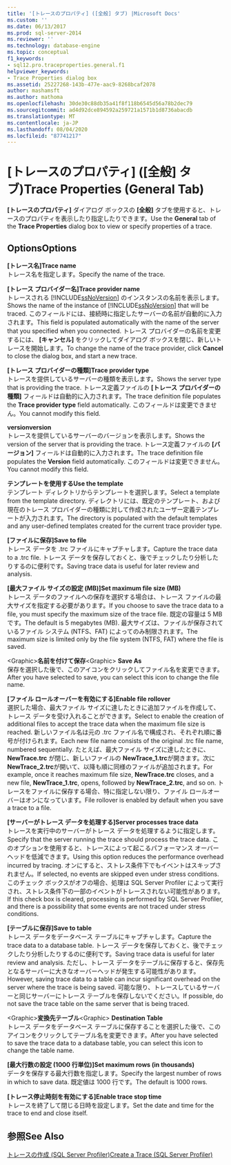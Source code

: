 ```yaml
---
title: '[トレースのプロパティ] ([全般] タブ) |Microsoft Docs'
ms.custom: ''
ms.date: 06/13/2017
ms.prod: sql-server-2014
ms.reviewer: ''
ms.technology: database-engine
ms.topic: conceptual
f1_keywords:
- sql12.pro.traceproperties.general.f1
helpviewer_keywords:
- Trace Properties dialog box
ms.assetid: 25227268-143b-477e-aac9-8268bcaf2078
author: mashamsft
ms.author: mathoma
ms.openlocfilehash: 30de30c88db35a41f8f118b6545d56a78b2dec79
ms.sourcegitcommit: ad4d92dce894592a259721a1571b1d8736abacdb
ms.translationtype: MT
ms.contentlocale: ja-JP
ms.lasthandoff: 08/04/2020
ms.locfileid: "87741217"
---
```

# <a name="trace-properties-general-tab"></a><span data-ttu-id="86e5a-102">[トレースのプロパティ] ([全般] タブ)</span><span class="sxs-lookup"><span data-stu-id="86e5a-102">Trace Properties (General Tab)</span></span>
  <span data-ttu-id="86e5a-103">**[トレースのプロパティ]** ダイアログ ボックスの **[全般]** タブを使用すると、トレースのプロパティを表示したり指定したりできます。</span><span class="sxs-lookup"><span data-stu-id="86e5a-103">Use the **General** tab of the **Trace Properties** dialog box to view or specify properties of a trace.</span></span>  
  
## <a name="options"></a><span data-ttu-id="86e5a-104">Options</span><span class="sxs-lookup"><span data-stu-id="86e5a-104">Options</span></span>  
 <span data-ttu-id="86e5a-105">**[トレース名]**</span><span class="sxs-lookup"><span data-stu-id="86e5a-105">**Trace name**</span></span>  
 <span data-ttu-id="86e5a-106">トレース名を指定します。</span><span class="sxs-lookup"><span data-stu-id="86e5a-106">Specify the name of the trace.</span></span>  
  
 <span data-ttu-id="86e5a-107">**[トレース プロバイダー名]**</span><span class="sxs-lookup"><span data-stu-id="86e5a-107">**Trace provider name**</span></span>  
 <span data-ttu-id="86e5a-108">トレースされる [!INCLUDE[ssNoVersion](../includes/ssnoversion-md.md)] のインスタンスの名前を表示します。</span><span class="sxs-lookup"><span data-stu-id="86e5a-108">Shows the name of the instance of [!INCLUDE[ssNoVersion](../includes/ssnoversion-md.md)] that will be traced.</span></span> <span data-ttu-id="86e5a-109">このフィールドには、接続時に指定したサーバーの名前が自動的に入力されます。</span><span class="sxs-lookup"><span data-stu-id="86e5a-109">This field is populated automatically with the name of the server that you specified when you connected.</span></span> <span data-ttu-id="86e5a-110">トレース プロバイダーの名前を変更するには、 **[キャンセル]** をクリックしてダイアログ ボックスを閉じ、新しいトレースを開始します。</span><span class="sxs-lookup"><span data-stu-id="86e5a-110">To change the name of the trace provider, click **Cancel** to close the dialog box, and start a new trace.</span></span>  
  
 <span data-ttu-id="86e5a-111">**[トレース プロバイダーの種類]**</span><span class="sxs-lookup"><span data-stu-id="86e5a-111">**Trace provider type**</span></span>  
 <span data-ttu-id="86e5a-112">トレースを提供しているサーバーの種類を表示します。</span><span class="sxs-lookup"><span data-stu-id="86e5a-112">Shows the server type that is providing the trace.</span></span> <span data-ttu-id="86e5a-113">トレース定義ファイルの **[トレース プロバイダーの種類]** フィールドは自動的に入力されます。</span><span class="sxs-lookup"><span data-stu-id="86e5a-113">The trace definition file populates the **Trace provider type** field automatically.</span></span> <span data-ttu-id="86e5a-114">このフィールドは変更できません。</span><span class="sxs-lookup"><span data-stu-id="86e5a-114">You cannot modify this field.</span></span>  
  
 <span data-ttu-id="86e5a-115">**version**</span><span class="sxs-lookup"><span data-stu-id="86e5a-115">**version**</span></span>  
 <span data-ttu-id="86e5a-116">トレースを提供しているサーバーのバージョンを表示します。</span><span class="sxs-lookup"><span data-stu-id="86e5a-116">Shows the version of the server that is providing the trace.</span></span> <span data-ttu-id="86e5a-117">トレース定義ファイルの **[バージョン]** フィールドは自動的に入力されます。</span><span class="sxs-lookup"><span data-stu-id="86e5a-117">The trace definition file populates the **Version** field automatically.</span></span> <span data-ttu-id="86e5a-118">このフィールドは変更できません。</span><span class="sxs-lookup"><span data-stu-id="86e5a-118">You cannot modify this field.</span></span>  
  
 <span data-ttu-id="86e5a-119">**テンプレートを使用する**</span><span class="sxs-lookup"><span data-stu-id="86e5a-119">**Use the template**</span></span>  
 <span data-ttu-id="86e5a-120">テンプレート ディレクトリからテンプレートを選択します。</span><span class="sxs-lookup"><span data-stu-id="86e5a-120">Select a template from the template directory.</span></span> <span data-ttu-id="86e5a-121">ディレクトリには、既定のテンプレート、および現在のトレース プロバイダーの種類に対して作成されたユーザー定義テンプレートが入力されます。</span><span class="sxs-lookup"><span data-stu-id="86e5a-121">The directory is populated with the default templates and any user-defined templates created for the current trace provider type.</span></span>  
  
 <span data-ttu-id="86e5a-122">**[ファイルに保存]**</span><span class="sxs-lookup"><span data-stu-id="86e5a-122">**Save to file**</span></span>  
 <span data-ttu-id="86e5a-123">トレース データを .trc ファイルにキャプチャします。</span><span class="sxs-lookup"><span data-stu-id="86e5a-123">Capture the trace data to a .trc file.</span></span> <span data-ttu-id="86e5a-124">トレース データを保存しておくと、後でチェックしたり分析したりするのに便利です。</span><span class="sxs-lookup"><span data-stu-id="86e5a-124">Saving trace data is useful for later review and analysis.</span></span>  
  
 <span data-ttu-id="86e5a-125">**[最大ファイル サイズの設定 (MB)]**</span><span class="sxs-lookup"><span data-stu-id="86e5a-125">**Set maximum file size (MB)**</span></span>  
 <span data-ttu-id="86e5a-126">トレース データのファイルへの保存を選択する場合は、トレース ファイルの最大サイズを指定する必要があります。</span><span class="sxs-lookup"><span data-stu-id="86e5a-126">If you choose to save the trace data to a file, you must specify the maximum size of the trace file.</span></span> <span data-ttu-id="86e5a-127">既定の容量は 5 MB です。</span><span class="sxs-lookup"><span data-stu-id="86e5a-127">The default is 5 megabytes (MB).</span></span> <span data-ttu-id="86e5a-128">最大サイズは、ファイルが保存されているファイル システム (NTFS、FAT) によってのみ制限されます。</span><span class="sxs-lookup"><span data-stu-id="86e5a-128">The maximum size is limited only by the file system (NTFS, FAT) where the file is saved.</span></span>  
  
 <span data-ttu-id="86e5a-129">\<Graphic>**名前を付けて保存**</span><span class="sxs-lookup"><span data-stu-id="86e5a-129">\<Graphic> **Save As**</span></span>  
 <span data-ttu-id="86e5a-130">保存を選択した後で、このアイコンをクリックしてファイル名を変更できます。</span><span class="sxs-lookup"><span data-stu-id="86e5a-130">After you have selected to save, you can select this icon to change the file name.</span></span>  
  
 <span data-ttu-id="86e5a-131">**[ファイル ロールオーバーを有効にする]**</span><span class="sxs-lookup"><span data-stu-id="86e5a-131">**Enable file rollover**</span></span>  
 <span data-ttu-id="86e5a-132">選択した場合、最大ファイル サイズに達したときに追加ファイルを作成して、トレース データを受け入れることができます。</span><span class="sxs-lookup"><span data-stu-id="86e5a-132">Select to enable the creation of additional files to accept the trace data when the maximum file size is reached.</span></span> <span data-ttu-id="86e5a-133">新しいファイル名は元の .trc  ファイル名で構成され、それぞれ順に番号が付けられます。</span><span class="sxs-lookup"><span data-stu-id="86e5a-133">Each new file name consists of the original .trc file name, numbered sequentially.</span></span> <span data-ttu-id="86e5a-134">たとえば、最大ファイル サイズに達したときに、 **NewTrace.trc** が閉じ、新しいファイルの **NewTrace_1.trc**が開きます。次に **NewTrace_2.trc**が開いて、以降も順に同様のファイルが追加されます。</span><span class="sxs-lookup"><span data-stu-id="86e5a-134">For example, once it reaches maximum file size, **NewTrace.trc** closes, and a new file, **NewTrace_1.trc**, opens, followed by **NewTrace_2.trc**, and so on.</span></span> <span data-ttu-id="86e5a-135">トレースをファイルに保存する場合、特に指定しない限り、ファイル ロールオーバーはオンになっています。</span><span class="sxs-lookup"><span data-stu-id="86e5a-135">File rollover is enabled by default when you save a trace to a file.</span></span>  
  
 <span data-ttu-id="86e5a-136">**[サーバーがトレース データを処理する]**</span><span class="sxs-lookup"><span data-stu-id="86e5a-136">**Server processes trace data**</span></span>  
 <span data-ttu-id="86e5a-137">トレースを実行中のサーバーがトレース データを処理するように指定します。</span><span class="sxs-lookup"><span data-stu-id="86e5a-137">Specify that the server running the trace should process the trace data.</span></span> <span data-ttu-id="86e5a-138">このオプションを使用すると、トレースによって起こるパフォーマンス オーバーヘッドを低減できます。</span><span class="sxs-lookup"><span data-stu-id="86e5a-138">Using this option reduces the performance overhead incurred by tracing.</span></span> <span data-ttu-id="86e5a-139">オンにすると、ストレス条件下でもイベントはスキップされません。</span><span class="sxs-lookup"><span data-stu-id="86e5a-139">If selected, no events are skipped even under stress conditions.</span></span> <span data-ttu-id="86e5a-140">このチェック ボックスがオフの場合、処理は SQL Server Profiler によって実行され、ストレス条件下の一部のイベントがトレースされない可能性があります。</span><span class="sxs-lookup"><span data-stu-id="86e5a-140">If this check box is cleared, processing is performed by SQL Server Profiler, and there is a possibility that some events are not traced under stress conditions.</span></span>  
  
 <span data-ttu-id="86e5a-141">**[テーブルに保存]**</span><span class="sxs-lookup"><span data-stu-id="86e5a-141">**Save to table**</span></span>  
 <span data-ttu-id="86e5a-142">トレース データをデータベース テーブルにキャプチャします。</span><span class="sxs-lookup"><span data-stu-id="86e5a-142">Capture the trace data to a database table.</span></span> <span data-ttu-id="86e5a-143">トレース データを保存しておくと、後でチェックしたり分析したりするのに便利です。</span><span class="sxs-lookup"><span data-stu-id="86e5a-143">Saving trace data is useful for later review and analysis.</span></span> <span data-ttu-id="86e5a-144">ただし、トレース データをテーブルに保存すると、保存先となるサーバーに大きなオーバーヘッドが発生する可能性があります。</span><span class="sxs-lookup"><span data-stu-id="86e5a-144">However, saving trace data to a table can incur significant overhead on the server where the trace is being saved.</span></span> <span data-ttu-id="86e5a-145">可能な限り、トレースしているサーバーと同じサーバーにトレース テーブルを保存しないでください。</span><span class="sxs-lookup"><span data-stu-id="86e5a-145">If possible, do not save the trace table on the same server that is being traced.</span></span>  
  
 <span data-ttu-id="86e5a-146">\<Graphic>**変換先テーブル**</span><span class="sxs-lookup"><span data-stu-id="86e5a-146">\<Graphic> **Destination Table**</span></span>  
 <span data-ttu-id="86e5a-147">トレース データをデータベース テーブルに保存することを選択した後で、このアイコンをクリックしてテーブル名を変更できます。</span><span class="sxs-lookup"><span data-stu-id="86e5a-147">After you have selected to save the trace data to a database table, you can select this icon to change the table name.</span></span>  
  
 <span data-ttu-id="86e5a-148">**[最大行数の設定 (1000 行単位)]**</span><span class="sxs-lookup"><span data-stu-id="86e5a-148">**Set maximum rows (in thousands)**</span></span>  
 <span data-ttu-id="86e5a-149">データを保存する最大行数を指定します。</span><span class="sxs-lookup"><span data-stu-id="86e5a-149">Specify the largest number of rows in which to save data.</span></span> <span data-ttu-id="86e5a-150">既定値は 1000 行です。</span><span class="sxs-lookup"><span data-stu-id="86e5a-150">The default is 1000 rows.</span></span>  
  
 <span data-ttu-id="86e5a-151">**[トレース停止時刻を有効にする]**</span><span class="sxs-lookup"><span data-stu-id="86e5a-151">**Enable trace stop time**</span></span>  
 <span data-ttu-id="86e5a-152">トレースを終了して閉じる日時を設定します。</span><span class="sxs-lookup"><span data-stu-id="86e5a-152">Set the date and time for the trace to end and close itself.</span></span>  
  
## <a name="see-also"></a><span data-ttu-id="86e5a-153">参照</span><span class="sxs-lookup"><span data-stu-id="86e5a-153">See Also</span></span>  
 [<span data-ttu-id="86e5a-154">トレースの作成 &#40;SQL Server Profiler&#41;</span><span class="sxs-lookup"><span data-stu-id="86e5a-154">Create a Trace &#40;SQL Server Profiler&#41;</span></span>](../tools/sql-server-profiler/create-a-trace-sql-server-profiler.md)  
  
  
